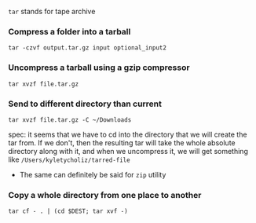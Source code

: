 
`tar` stands for tape archive

### Compress a folder into a tarball
`tar -czvf output.tar.gz input optional_input2`

### Uncompress a tarball using a gzip compressor
`tar xvzf file.tar.gz`

### Send to different directory than current
`tar xvzf file.tar.gz -C ~/Downloads`

spec: it seems that we have to cd into the directory that we will create the tar from. If we don't, then the resulting tar will take the whole absolute directory along with it, and when we uncompress it, we will get something like `/Users/kyletycholiz/tarred-file`
- The same can definitely be said for `zip` utility

### Copy a whole directory from one place to another
`tar cf - . | (cd $DEST; tar xvf -) `